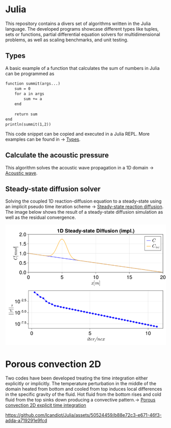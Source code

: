 # Julia

This repository contains a divers set of algorithms written in the Julia language.
The developed programs showcase different types like tuples, sets or functions, partial differential equation solvers for multidimensional problems, as well as scaling benchmarks, and unit testing.

## Types
A basic example of a function that calculates the sum of numbers in Julia can be programmed as
```
function summit(args...)
    sum = 0
    for a in args
        sum += a 
    end

    return sum
end
println(summit(1,2))
```
This code snippet can be copied and executed in a Julia REPL. More examples can be found in -> [Types](BasicScripts/types).

## Calculate the acoustic pressure
This algorithm solves the acoustic wave propagation in a 1D domain -> [Acoustic wave](BasicScripts/ETHZ_MasterClass_SolvingPDEsInParallelOnGPUs/lecture2/src/FD_1D_acousticWave.jl).

## Steady-state diffusion solver

Solving the coupled 1D reaction-diffusion equation to a steady-state using an implicit pseudo time iteration scheme ->
[Steady-state reaction diffusion](BasicScripts/ETHZ_MasterClass_SolvingPDEsInParallelOnGPUs/lecture3/src/FD_1D_implicitSteadyDiffusionReaction.jl).
The image below shows the result of a steady-state diffusion simulation as well as the residual convergence.


![Alt text](BasicScripts/ETHZ_MasterClass_SolvingPDEsInParallelOnGPUs/lecture3/doc/steadyStateDiffusion_implicit_1D.png?raw=true)

# Porous convection 2D
Two codes have been developed treating the time integration either explicitly or implicitly. The temperature perturbation in the middle of the domain heated from bottom and cooled from top induces local differences in the specific gravity of the fluid. Hot fluid from the bottom rises and cold fluid from the top sinks down producing a convective pattern.-> [Porous convection 2D explicit time integration](BasicScripts/ETHZ_MasterClass_SolvingPDEsInParallelOnGPUs/lecture4/src/FD_2D_porousConvectionExplicitTemperature.jl)

https://github.com/lcandiot/Julia/assets/50524459/b88e72c3-e671-46f3-adda-a719291e9fcd

